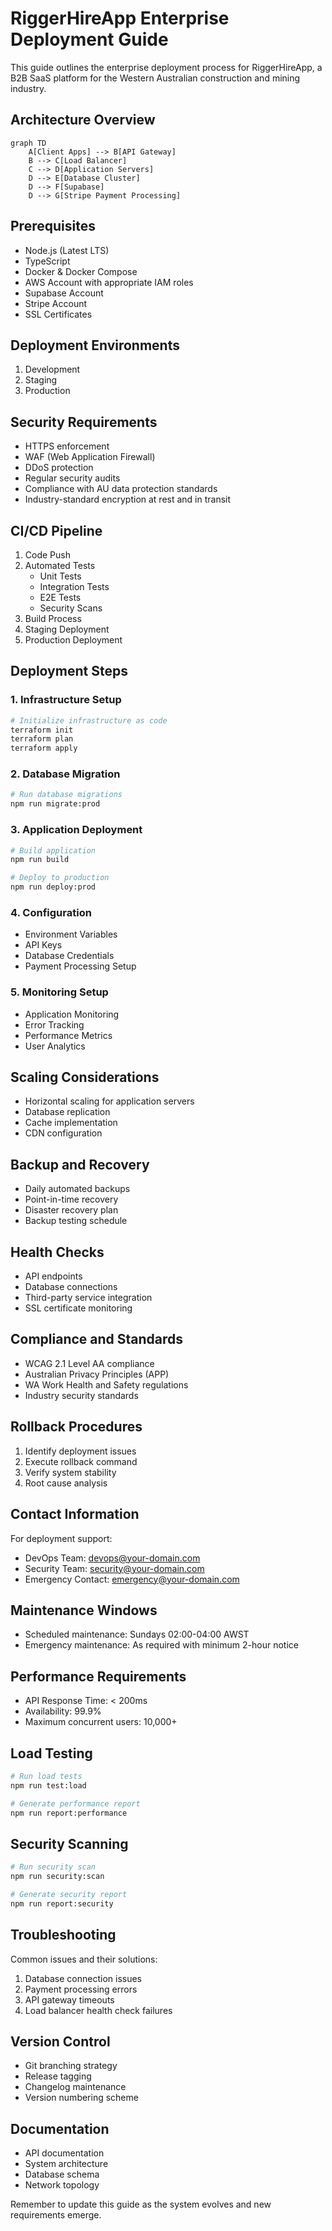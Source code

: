 # RiggerHireApp Enterprise Deployment Guide

This guide outlines the enterprise deployment process for RiggerHireApp, a B2B SaaS platform for the Western Australian construction and mining industry.

## Architecture Overview

```mermaid
graph TD
    A[Client Apps] --> B[API Gateway]
    B --> C[Load Balancer]
    C --> D[Application Servers]
    D --> E[Database Cluster]
    D --> F[Supabase]
    D --> G[Stripe Payment Processing]
```

## Prerequisites

- Node.js (Latest LTS)
- TypeScript
- Docker & Docker Compose
- AWS Account with appropriate IAM roles
- Supabase Account
- Stripe Account
- SSL Certificates

## Deployment Environments

1. Development
2. Staging
3. Production

## Security Requirements

- HTTPS enforcement
- WAF (Web Application Firewall)
- DDoS protection
- Regular security audits
- Compliance with AU data protection standards
- Industry-standard encryption at rest and in transit

## CI/CD Pipeline

1. Code Push
2. Automated Tests
   - Unit Tests
   - Integration Tests
   - E2E Tests
   - Security Scans
3. Build Process
4. Staging Deployment
5. Production Deployment

## Deployment Steps

### 1. Infrastructure Setup

```bash
# Initialize infrastructure as code
terraform init
terraform plan
terraform apply
```

### 2. Database Migration

```bash
# Run database migrations
npm run migrate:prod
```

### 3. Application Deployment

```bash
# Build application
npm run build

# Deploy to production
npm run deploy:prod
```

### 4. Configuration

- Environment Variables
- API Keys
- Database Credentials
- Payment Processing Setup

### 5. Monitoring Setup

- Application Monitoring
- Error Tracking
- Performance Metrics
- User Analytics

## Scaling Considerations

- Horizontal scaling for application servers
- Database replication
- Cache implementation
- CDN configuration

## Backup and Recovery

- Daily automated backups
- Point-in-time recovery
- Disaster recovery plan
- Backup testing schedule

## Health Checks

- API endpoints
- Database connections
- Third-party service integration
- SSL certificate monitoring

## Compliance and Standards

- WCAG 2.1 Level AA compliance
- Australian Privacy Principles (APP)
- WA Work Health and Safety regulations
- Industry security standards

## Rollback Procedures

1. Identify deployment issues
2. Execute rollback command
3. Verify system stability
4. Root cause analysis

## Contact Information

For deployment support:
- DevOps Team: devops@your-domain.com
- Security Team: security@your-domain.com
- Emergency Contact: emergency@your-domain.com

## Maintenance Windows

- Scheduled maintenance: Sundays 02:00-04:00 AWST
- Emergency maintenance: As required with minimum 2-hour notice

## Performance Requirements

- API Response Time: < 200ms
- Availability: 99.9%
- Maximum concurrent users: 10,000+

## Load Testing

```bash
# Run load tests
npm run test:load

# Generate performance report
npm run report:performance
```

## Security Scanning

```bash
# Run security scan
npm run security:scan

# Generate security report
npm run report:security
```

## Troubleshooting

Common issues and their solutions:
1. Database connection issues
2. Payment processing errors
3. API gateway timeouts
4. Load balancer health check failures

## Version Control

- Git branching strategy
- Release tagging
- Changelog maintenance
- Version numbering scheme

## Documentation

- API documentation
- System architecture
- Database schema
- Network topology

Remember to update this guide as the system evolves and new requirements emerge.
